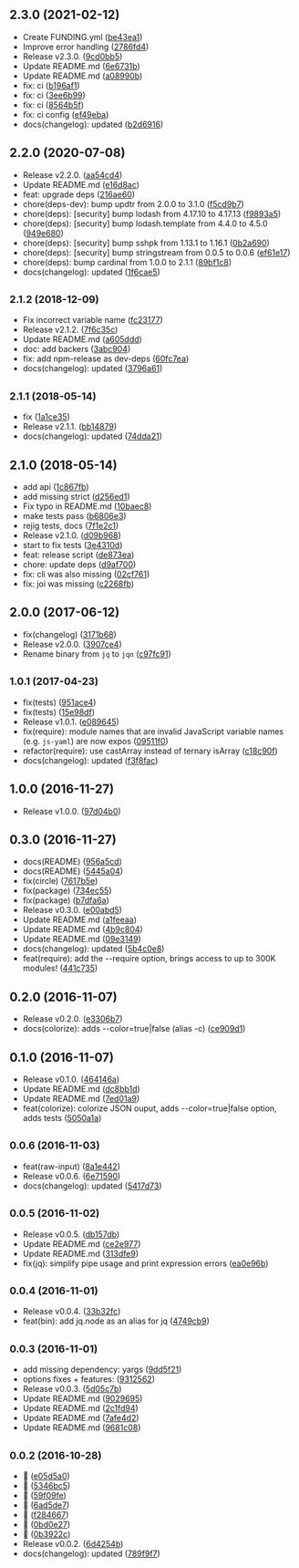 ## 2.3.0 (2021-02-12)

* Create FUNDING.yml ([be43ea1](https://github.com/fgribreau/jq.node/commit/be43ea1))
* Improve error handling ([2786fd4](https://github.com/fgribreau/jq.node/commit/2786fd4))
* Release v2.3.0. ([9cd0bb5](https://github.com/fgribreau/jq.node/commit/9cd0bb5))
* Update README.md ([6e6731b](https://github.com/fgribreau/jq.node/commit/6e6731b))
* Update README.md ([a08990b](https://github.com/fgribreau/jq.node/commit/a08990b))
* fix: ci ([b196af1](https://github.com/fgribreau/jq.node/commit/b196af1))
* fix: ci ([3ee6b99](https://github.com/fgribreau/jq.node/commit/3ee6b99))
* fix: ci ([8564b5f](https://github.com/fgribreau/jq.node/commit/8564b5f))
* fix: ci config ([ef49eba](https://github.com/fgribreau/jq.node/commit/ef49eba))
* docs(changelog): updated ([b2d6916](https://github.com/fgribreau/jq.node/commit/b2d6916))



## 2.2.0 (2020-07-08)

* Release v2.2.0. ([aa54cd4](https://github.com/fgribreau/jq.node/commit/aa54cd4))
* Update README.md ([e16d8ac](https://github.com/fgribreau/jq.node/commit/e16d8ac))
* feat: upgrade deps ([216ae60](https://github.com/fgribreau/jq.node/commit/216ae60))
* chore(deps-dev): bump updtr from 2.0.0 to 3.1.0 ([f5cd9b7](https://github.com/fgribreau/jq.node/commit/f5cd9b7))
* chore(deps): [security] bump lodash from 4.17.10 to 4.17.13 ([f9893a5](https://github.com/fgribreau/jq.node/commit/f9893a5))
* chore(deps): [security] bump lodash.template from 4.4.0 to 4.5.0 ([949e680](https://github.com/fgribreau/jq.node/commit/949e680))
* chore(deps): [security] bump sshpk from 1.13.1 to 1.16.1 ([0b2a690](https://github.com/fgribreau/jq.node/commit/0b2a690))
* chore(deps): [security] bump stringstream from 0.0.5 to 0.0.6 ([ef61e17](https://github.com/fgribreau/jq.node/commit/ef61e17))
* chore(deps): bump cardinal from 1.0.0 to 2.1.1 ([89bf1c8](https://github.com/fgribreau/jq.node/commit/89bf1c8))
* docs(changelog): updated ([1f6cae5](https://github.com/fgribreau/jq.node/commit/1f6cae5))



## <small>2.1.2 (2018-12-09)</small>

* Fix incorrect variable name ([fc23177](https://github.com/fgribreau/jq.node/commit/fc23177))
* Release v2.1.2. ([7f6c35c](https://github.com/fgribreau/jq.node/commit/7f6c35c))
* Update README.md ([a605ddd](https://github.com/fgribreau/jq.node/commit/a605ddd))
* doc: add backers ([3abc904](https://github.com/fgribreau/jq.node/commit/3abc904))
* fix: add npm-release as dev-deps ([60fc7ea](https://github.com/fgribreau/jq.node/commit/60fc7ea))
* docs(changelog): updated ([3796a61](https://github.com/fgribreau/jq.node/commit/3796a61))



## <small>2.1.1 (2018-05-14)</small>

* fix ([1a1ce35](https://github.com/fgribreau/jq.node/commit/1a1ce35))
* Release v2.1.1. ([bb14879](https://github.com/fgribreau/jq.node/commit/bb14879))
* docs(changelog): updated ([74dda21](https://github.com/fgribreau/jq.node/commit/74dda21))



## 2.1.0 (2018-05-14)

* add api ([1c867fb](https://github.com/fgribreau/jq.node/commit/1c867fb))
* add missing strict ([d256ed1](https://github.com/fgribreau/jq.node/commit/d256ed1))
* Fix typo in README.md ([10baec8](https://github.com/fgribreau/jq.node/commit/10baec8))
* make tests pass ([b6806e3](https://github.com/fgribreau/jq.node/commit/b6806e3))
* rejig tests, docs ([7f1e2c1](https://github.com/fgribreau/jq.node/commit/7f1e2c1))
* Release v2.1.0. ([d09b968](https://github.com/fgribreau/jq.node/commit/d09b968))
* start to fix tests ([3e4310d](https://github.com/fgribreau/jq.node/commit/3e4310d))
* feat: release script ([de873ea](https://github.com/fgribreau/jq.node/commit/de873ea))
* chore: update deps ([d9af700](https://github.com/fgribreau/jq.node/commit/d9af700))
* fix: cli was also missing ([02cf761](https://github.com/fgribreau/jq.node/commit/02cf761))
* fix: joi was missing ([c2268fb](https://github.com/fgribreau/jq.node/commit/c2268fb))



## 2.0.0 (2017-06-12)

* fix(changelog) ([3171b68](https://github.com/fgribreau/jq.node/commit/3171b68))
* Release v2.0.0. ([3907ce4](https://github.com/fgribreau/jq.node/commit/3907ce4))
* Rename binary from `jq` to `jqn` ([c97fc91](https://github.com/fgribreau/jq.node/commit/c97fc91))



## <small>1.0.1 (2017-04-23)</small>

* fix(tests) ([951ace4](https://github.com/fgribreau/jq.node/commit/951ace4))
* fix(tests) ([15e98df](https://github.com/fgribreau/jq.node/commit/15e98df))
* Release v1.0.1. ([e089645](https://github.com/fgribreau/jq.node/commit/e089645))
* fix(require): module names that are invalid JavaScript variable names (e.g. `js-yaml`) are now expos ([09511f0](https://github.com/fgribreau/jq.node/commit/09511f0))
* refactor(require): use castArray instead of ternary isArray ([c18c90f](https://github.com/fgribreau/jq.node/commit/c18c90f))
* docs(changelog): updated ([f3f8fac](https://github.com/fgribreau/jq.node/commit/f3f8fac))



## 1.0.0 (2016-11-27)

* Release v1.0.0. ([97d04b0](https://github.com/fgribreau/jq.node/commit/97d04b0))



## 0.3.0 (2016-11-27)

* docs(README) ([956a5cd](https://github.com/fgribreau/jq.node/commit/956a5cd))
* docs(README) ([5445a04](https://github.com/fgribreau/jq.node/commit/5445a04))
* fix(circle) ([7617b5e](https://github.com/fgribreau/jq.node/commit/7617b5e))
* fix(package) ([734ec55](https://github.com/fgribreau/jq.node/commit/734ec55))
* fix(package) ([b7dfa6a](https://github.com/fgribreau/jq.node/commit/b7dfa6a))
* Release v0.3.0. ([e00abd5](https://github.com/fgribreau/jq.node/commit/e00abd5))
* Update README.md ([a1feeaa](https://github.com/fgribreau/jq.node/commit/a1feeaa))
* Update README.md ([4b9c804](https://github.com/fgribreau/jq.node/commit/4b9c804))
* Update README.md ([09e3149](https://github.com/fgribreau/jq.node/commit/09e3149))
* docs(changelog): updated ([5b4c0e8](https://github.com/fgribreau/jq.node/commit/5b4c0e8))
* feat(require): add the --require option, brings access to up to 300K modules! ([441c735](https://github.com/fgribreau/jq.node/commit/441c735))



## 0.2.0 (2016-11-07)

* Release v0.2.0. ([e3306b7](https://github.com/fgribreau/jq.node/commit/e3306b7))
* docs(colorize): adds --color=true|false (alias -c) ([ce909d1](https://github.com/fgribreau/jq.node/commit/ce909d1))



## 0.1.0 (2016-11-07)

* Release v0.1.0. ([464146a](https://github.com/fgribreau/jq.node/commit/464146a))
* Update README.md ([dc8bb1d](https://github.com/fgribreau/jq.node/commit/dc8bb1d))
* Update README.md ([7ed01a9](https://github.com/fgribreau/jq.node/commit/7ed01a9))
* feat(colorize): colorize JSON ouput, adds --color=true|false option, adds tests ([5050a1a](https://github.com/fgribreau/jq.node/commit/5050a1a))



## <small>0.0.6 (2016-11-03)</small>

* feat(raw-input) ([8a1e442](https://github.com/fgribreau/jq.node/commit/8a1e442))
* Release v0.0.6. ([6e71590](https://github.com/fgribreau/jq.node/commit/6e71590))
* docs(changelog): updated ([5417d73](https://github.com/fgribreau/jq.node/commit/5417d73))



## <small>0.0.5 (2016-11-02)</small>

* Release v0.0.5. ([db157db](https://github.com/fgribreau/jq.node/commit/db157db))
* Update README.md ([ce2e977](https://github.com/fgribreau/jq.node/commit/ce2e977))
* Update README.md ([313dfe9](https://github.com/fgribreau/jq.node/commit/313dfe9))
* fix(jq): simplify pipe usage and print expression errors ([ea0e96b](https://github.com/fgribreau/jq.node/commit/ea0e96b))



## <small>0.0.4 (2016-11-01)</small>

* Release v0.0.4. ([33b32fc](https://github.com/fgribreau/jq.node/commit/33b32fc))
* feat(bin): add jq.node as an alias for jq ([4749cb9](https://github.com/fgribreau/jq.node/commit/4749cb9))



## <small>0.0.3 (2016-11-01)</small>

* add missing dependency: yargs ([9dd5f21](https://github.com/fgribreau/jq.node/commit/9dd5f21))
* options fixes + features: ([9312562](https://github.com/fgribreau/jq.node/commit/9312562))
* Release v0.0.3. ([5d05c7b](https://github.com/fgribreau/jq.node/commit/5d05c7b))
* Update README.md ([9029695](https://github.com/fgribreau/jq.node/commit/9029695))
* Update README.md ([2c1fd94](https://github.com/fgribreau/jq.node/commit/2c1fd94))
* Update README.md ([7afe4d2](https://github.com/fgribreau/jq.node/commit/7afe4d2))
* Update README.md ([9681c08](https://github.com/fgribreau/jq.node/commit/9681c08))



## <small>0.0.2 (2016-10-28)</small>

* 🎩 ([e05d5a0](https://github.com/fgribreau/jq.node/commit/e05d5a0))
* 🎩 ([5346bc5](https://github.com/fgribreau/jq.node/commit/5346bc5))
* 🎩 ([59f09fe](https://github.com/fgribreau/jq.node/commit/59f09fe))
* 🎩 ([6ad5de7](https://github.com/fgribreau/jq.node/commit/6ad5de7))
* 🎩 ([f284667](https://github.com/fgribreau/jq.node/commit/f284667))
* 🎩 ([0bd0e27](https://github.com/fgribreau/jq.node/commit/0bd0e27))
* 🎩 ([0b3922c](https://github.com/fgribreau/jq.node/commit/0b3922c))
* Release v0.0.2. ([6d4254b](https://github.com/fgribreau/jq.node/commit/6d4254b))
* docs(changelog): updated ([789f9f7](https://github.com/fgribreau/jq.node/commit/789f9f7))



